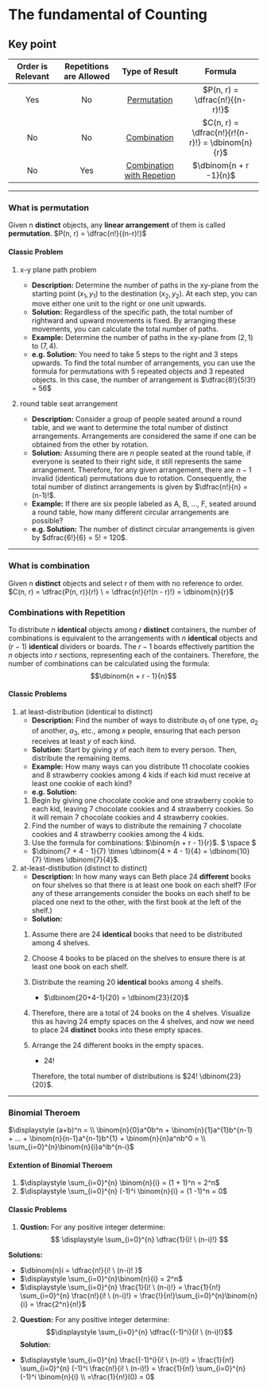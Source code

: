 # The fundamental of Counting

## Key point

| Order is Relevant | Repetitions are Allowed | Type of Result | Formula |
| :--: | :--: | :--: | :--: |
| Yes  | No | [Permutation](#permutation) | $P(n, r) = \dfrac{n!}{(n-r)!}$ |
| No | No | [Combination](#combination) |  $C(n, r) = \dfrac{n!}{r!(n-r)!} = \dbinom{n}{r}$ |
| No | Yes | [Combination with Repetion](#combination_repetition) | $\dbinom{n + r -1}{n}$ |

---

### <span id = "permutation">What is permutation</span>

Given n **distinct** objects, any **linear arrangement** of them is called **permutation**.
$P(n, r) = \dfrac{n!}{(n-r)!}$

#### Classic Problem

1. x-y plane path problem

   - **Description:**
   Determine the number of paths in the xy-plane from the starting point $(x_1, y_1)$ to the destination $(x_2, y_2)$. At each step, you can move either one unit to the right or one unit upwards.
   - **Solution:**
   Regardless of the specific path, the total number of rightward and upward movements is fixed. By arranging these movements, you can calculate the total number of paths.
   - **Example:**
   Determine the number of paths in the xy-plane from $(2, 1)$ to $(7, 4)$.
   - **e.g. Solution:**
   You need to take 5 steps to the right and 3 steps upwards. To find the total number of arrangements, you can use the formula for permutations with 5 repeated objects and 3 repeated objects.
   In this case, the number of arrangement is $\dfrac{8!}{5!3!} = 56$

2. round table seat arrangement

    - **Description:**
    Consider a group of people seated around a round table, and we want to determine the total number of distinct arrangements. Arrangements are considered the same if one can be obtained from the other by rotation.
    - **Solution:**
    Assuming there are $n$ people seated at the round table, if everyone is seated to their right side, it still represents the same arrangement. Therefore, for any given arrangement, there are $n-1$ invalid (identical) permutations due to rotation. Consequently, the total number of distinct arrangements is given by $\dfrac{n!}{n} = (n-1)!$.
    - **Example:**
    If there are six people labeled as A, B, ..., F, seated around a round table, how many different circular arrangements are possible?
    - **e.g. Solution:**
    The number of distinct circular arrangements is given by \$dfrac{6!}{6} = 5! = 120$.

---

### <span id = "combination">What is combination</span>

Given n **distinct** objects and select r of them with no reference to order.
$C(n, r) = \dfrac{P(n, r)}{r!} \ = \dfrac{n!}{r!(n - r)!} = \dbinom{n}{r}$

### <span id = "combination_repetition">Combinations with Repetition</span>

To distribute $n$ **identical** objects among $r$ **distinct** containers, the number of combinations is equivalent to the arrangements with $n$ **identical** objects and $(r-1)$ **identical** dividers or boards.
The $r-1$ boards effectively partition the $n$ objects into $r$ sections, representing each of the containers. Therefore, the number of combinations can be calculated using the formula:
$$\dbinom{n + r - 1}{n}$$

#### Classic Problems

1. at least-distribution (identical to distinct)
    - **Description:**
    Find the number of ways to distribute $a_1$ of one type, $a_2$ of another, $a_3$, etc., among $x$ people, ensuring that each person receives at least $y$ of each kind.
    - **Solution:**
    Start by giving $y$ of each item to every person. Then, distribute the remaining items.
    - **Example:**
    How many ways can you distribute 11 chocolate cookies and 8 strawberry cookies among 4 kids if each kid must receive at least one cookie of each kind?
    - **e.g. Solution:**
    1. Begin by giving one chocolate cookie and one strawberry cookie to each kid, leaving 7 chocolate cookies and 4 strawberry cookies.
    So it will remain 7 chocolate cookies and 4 strawberry cookies.
    2. Find the number of ways to distribute the remaining 7 chocolate cookies and 4 strawberry cookies among the 4 kids.
    3. Use the formula for combinations: $\binom{n + r - 1}{r}$.
    $ \space $
    - $\dbinom{7 + 4 - 1}{7} \times \dbinom{4 + 4 - 1}{4} = \dbinom{10}{7} \times \dbinom{7}{4}$.
2. at-least-distibution (distinct to distinct)
    - **Description:**
    In how many ways can Beth place 24 **different** books on four shelves so that there is at least one book on each shelf? (For any of these arrangements consider the books on each shelf to be placed one next to the other, with the first book at the left of the shelf.)
    - **Solution:**
   1. Assume there are 24 **identical** books that need to be distributed among 4 shelves.
   2. Choose 4 books to be placed on the shelves to ensure there is at least one book on each shelf.
   3. Distribute the reaming 20 **identical** books among 4 shelfs.
      - $\dbinom{20+4-1}{20} = \dbinom{23}{20}$
   4. Therefore, there are a total of 24 books on the 4 shelves. Visualize this as having 24 empty spaces on the 4 shelves, and now we need to place 24 **distinct** books into these empty spaces.
   5. Arrange the 24 different books in the empty spaces.
        - $24!$

        Therefore, the total number of distributions is $24! \dbinom{23}{20}$.

---

### Binomial Theroem

$\displaystyle
(a+b)^n = \\
\binom{n}{0}a^0b^n + \binom{n}{1}a^{1}b^{n-1} + ... + \binom{n}{n-1}a^{n-1}b^{1} + \binom{n}{n}a^nb^0 = \\
\sum_{i=0}^{n}\binom{n}{i}a^ib^{n-i}$

#### Extention of Binomial Theroem

1. $\displaystyle \sum_{i=0}^{n} \binom{n}{i} = (1 + 1)^n =  2^n$
2. $\displaystyle \sum_{i=0}^{n} (-1)^i \binom{n}{i} = (1 -1)^n = 0$

#### Classic Problems

1. **Qustion:** For any positive integer determine:
$$ \displaystyle \sum_{i=0}^{n} \dfrac{1}{i! \ (n-i)!} $$

**Solutions:**

- $\dbinom{n}i = \dfrac{n!}{i! \ (n-i)! }$
- $\displaystyle \sum_{i=0}^{n}\binom{n}{i} = 2^n$
- $\displaystyle \sum_{i=0}^{n} \frac{1}{i! \ (n-i)!} = \frac{1}{n!} \sum_{i=0}^{n} \frac{n!}{i! \ (n-i)!} = \frac{!}{n!}\sum_{i=0}^{n}\binom{n}{i} = \frac{2^n}{n!}$

2. **Question:** For any positive integer determine:
$$\displaystyle \sum_{i=0}^{n} \dfrac{(-1)^i}{i! \ (n-i)!}$$
**Solution:**

- $\displaystyle
\sum_{i=0}^{n} \frac{(-1)^i}{i! \ (n-i)!} =
\frac{1}{n!} \sum_{i=0}^{n} (-1)^i \frac{n!}{i! \ (n-i)!} =
\frac{1}{n!} \sum_{i=0}^{n} (-1)^i \binom{n}{i} \\
=\frac{1}{n!}(0) = 0$
